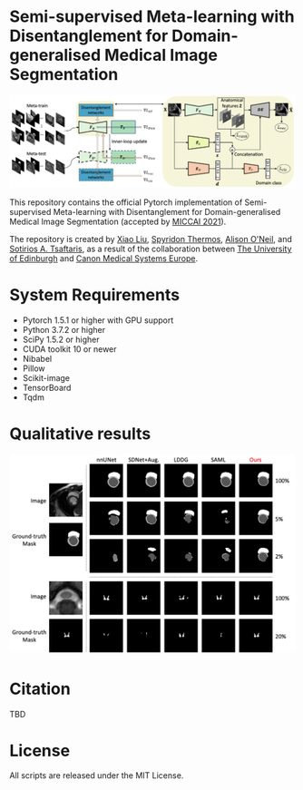 # Semi-supervised Meta-learning with Disentanglement for Domain-generalised Medical Image Segmentation
![model](figure/model.png)

This repository contains the official Pytorch implementation of Semi-supervised Meta-learning with Disentanglement for Domain-generalised Medical Image Segmentation (accepted by [MICCAI 2021](https://miccai2021.org/en/)).

The repository is created by [Xiao Liu](https://github.com/xxxliu95), [Spyridon Thermos](https://github.com/spthermo), [Alison O'Neil](https://www.eng.ed.ac.uk/about/people/dr-alison-oneil), and [Sotirios A. Tsaftaris](https://www.eng.ed.ac.uk/about/people/dr-sotirios-tsaftaris), as a result of the collaboration between [The University of Edinburgh](https://www.eng.ed.ac.uk/) and [Canon Medical Systems Europe](https://eu.medical.canon/).

# System Requirements
* Pytorch 1.5.1 or higher with GPU support
* Python 3.7.2 or higher
* SciPy 1.5.2 or higher
* CUDA toolkit 10 or newer
* Nibabel
* Pillow
* Scikit-image
* TensorBoard
* Tqdm

# Qualitative results
![results](figure/result.png)

# Citation
TBD



# License
All scripts are released under the MIT License.
